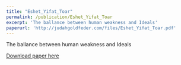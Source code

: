 ```yaml
---
title: "Eshet_Yifat_Toar"
permalink: /publication/Eshet_Yifat_Toar
excerpt: 'The ballance between human weakness and Ideals'
paperurl: 'http://judahgoldfeder.com/files/Eshet_Yifat_Toar.pdf'
---
```

The ballance between human weakness and Ideals

<object data="../files/Eshet_Yifat_Toar.pdf" width="1000" height="1000" type='application/pdf'></object>

[Download paper here](http://judahgoldfeder.com/files/Eshet_Yifat_Toar.pdf)
